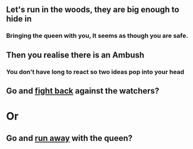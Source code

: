 ## Let's run in the woods, they are big enough to hide in
### Bringing the queen with you, It seems as though you are safe.
## Then you realise there is an **Ambush**
### You don't have long to react so two ideas pop into your head
## Go and [fight back](fight.md) against the watchers?
# Or
## Go and [run away](run.md) with the queen?

